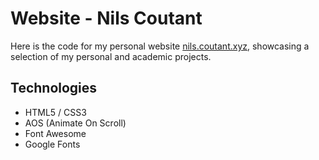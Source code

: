# Website - Nils Coutant
Here is the code for my personal website [nils.coutant.xyz](https://nils.coutant.xyz), showcasing a selection of my personal and academic projects.

## Technologies

- HTML5 / CSS3
- AOS (Animate On Scroll)
- Font Awesome
- Google Fonts